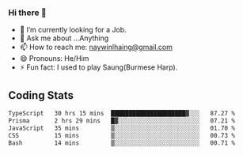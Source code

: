 ### Hi there 👋

- 🔭 I’m currently looking for a Job.
- 💬 Ask me about ...Anything
- 📫 How to reach me: naywinlhaing@gmail.com
- 😄 Pronouns: He/Him
- ⚡ Fun fact: I used to play Saung(Burmese Harp).


## Coding Stats
<!--START_SECTION:waka-->

```txt
TypeScript   30 hrs 15 mins  █████████████████████▓░░░   87.27 %
Prisma       2 hrs 29 mins   █▓░░░░░░░░░░░░░░░░░░░░░░░   07.21 %
JavaScript   35 mins         ▒░░░░░░░░░░░░░░░░░░░░░░░░   01.70 %
CSS          15 mins         ▒░░░░░░░░░░░░░░░░░░░░░░░░   00.73 %
Bash         14 mins         ▒░░░░░░░░░░░░░░░░░░░░░░░░   00.71 %
```

<!--END_SECTION:waka-->
